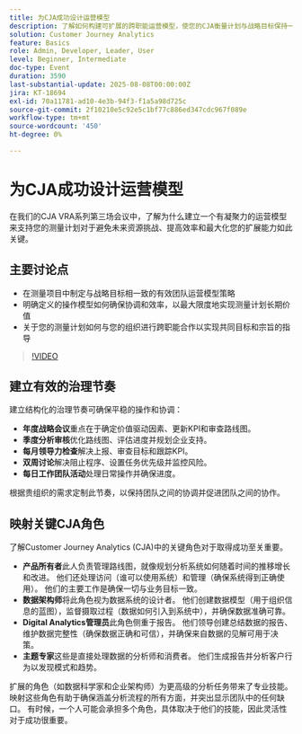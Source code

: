 ```yaml
---
title: 为CJA成功设计运营模型
description: 了解如何构建可扩展的跨职能运营模型，使您的CJA衡量计划与战略目标保持一致，并促进长期效率和影响。
solution: Customer Journey Analytics
feature: Basics
role: Admin, Developer, Leader, User
level: Beginner, Intermediate
doc-type: Event
duration: 3590
last-substantial-update: 2025-08-08T00:00:00Z
jira: KT-18694
exl-id: 70a11781-ad10-4e3b-94f3-f1a5a98d725c
source-git-commit: 2f10210e5c92e5c1bf77c886ed347cdc967f089e
workflow-type: tm+mt
source-wordcount: '450'
ht-degree: 0%

---
```


# 为CJA成功设计运营模型

在我们的CJA VRA系列第三场会议中，了解为什么建立一个有凝聚力的运营模型来支持您的测量计划对于避免未来资源挑战、提高效率和最大化您的扩展能力如此关键。

## 主要讨论点

* 在测量项目中制定与战略目标相一致的有效团队运营模型策略
* 明确定义的操作模型如何确保协调和效率，以最大限度地实现测量计划长期价值
* 关于您的测量计划如何与您的组织进行跨职能合作以实现共同目标和宗旨的指导

>[!VIDEO](https://video.tv.adobe.com/v/3470541/?learn=on&enablevpops)


## 建立有效的治理节奏

建立结构化的治理节奏可确保平稳的操作和协调：

* **年度战略会议**&#x200B;重点在于确定价值驱动因素、更新KPI和审查路线图。
* **季度分析审核**&#x200B;优化路线图、评估进度并规划企业支持。
* **每月领导力检查**&#x200B;解决上报、审查目标和跟踪KPI。
* **双周讨论**&#x200B;解决阻止程序、设置任务优先级并监控风险。
* **每日工作团队活动**&#x200B;处理日常操作并确保进度。

根据贵组织的需求定制此节奏，以保持团队之间的协调并促进团队之间的协作。

## 映射关键CJA角色

了解Customer Journey Analytics (CJA)中的关键角色对于取得成功至关重要。

* **产品所有者**&#x200B;此人负责管理路线图，就像规划分析系统如何随着时间的推移增长和改进。 他们还处理访问（谁可以使用系统）和管理（确保系统得到正确使用）。 他们的主要工作是确保一切与业务目标一致。
* **数据架构师**&#x200B;将此角色视为数据系统的设计者。 他们创建数据模型（用于组织信息的蓝图），监督摄取过程（数据如何引入到系统中），并确保数据准确可靠。
* **Digital Analytics管理员**&#x200B;此角色侧重于报告。 他们领导创建总结数据的报告、维护数据完整性（确保数据正确和可信），并确保来自数据的见解可用于决策。
* **主题专家**&#x200B;这些是直接处理数据的分析师和消费者。 他们生成报告并分析客户行为以发现模式和趋势。

扩展的角色（如数据科学家和企业架构师）为更高级的分析任务带来了专业技能。 映射这些角色有助于确保涵盖分析流程的所有方面，并突出显示团队中的任何缺口。 有时候，一个人可能会承担多个角色，具体取决于他们的技能，因此灵活性对于成功很重要。
